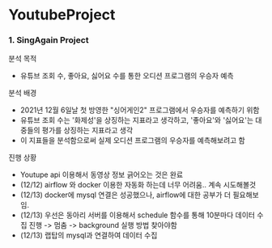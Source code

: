# YoutubeProject

### 1. SingAgain Project
분석 목적
- 유튜브 조회 수, 좋아요, 싫어요 수를 통한 오디션 프로그램의 우승자 예측

분석 배경
- 2021년 12월 6일날 첫 방영한 "싱어게인2" 프로그램에서 우승자를 예측하기 위함
- 유튜브 조회 수는 '화제성'을 상징하는 지표라고 생각하고, '좋아요'와 '싫어요'는 대중들의 평가를 상징하는 지표라고 생각
- 이 지표들을 분석함으로써 실제 오디션 프로그램의 우승자를 예측해보려고 함




진행 상황
- Youtupe api 이용해서 동영상 정보 긁어오는 것은 완료
- (12/12) airflow 와 docker 이용한 자동화 하는데 너무 어려움.. 계속 시도해볼것 
- (12/13) docker에 mysql 연결은 성공했으나, airflow에 대한 공부가 더 필요해보임. 
- (12/13) 우선은 동아리 서버를 이용해서 schedule 함수를 통해 10분마다 데이터 수집 진행 -> 멈춤 -> background 실행 방법 찾아야함
- (12/13) 랩탑의 mysql과 연결하여 데이터 수집
